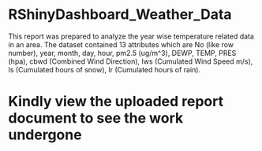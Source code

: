 # RShinyDashboard_Weather_Data
This report was prepared to analyze the year wise temperature related data in an area. 
The dataset contained 13 attributes which are No (like row number), year, month, day, hour, pm2.5 (ug/m^3), DEWP, TEMP, PRES (hpa), 
cbwd (Combined Wind Direction), Iws (Cumulated Wind Speed m/s), Is (Cumulated hours of snow), Ir (Cumulated hours of rain).

# Kindly view the uploaded report document to see the work undergone
